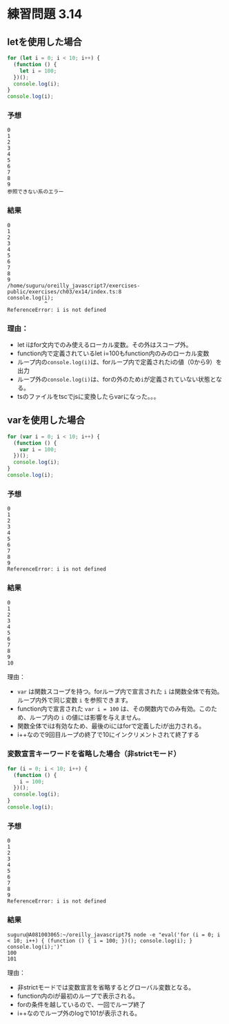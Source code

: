 # 練習問題 3.14
## letを使用した場合
```js
for (let i = 0; i < 10; i++) {
  (function () {
    let i = 100;
  })();
  console.log(i);
}
console.log(i);

```

### 予想
```
0
1
2
3
4
5
6
7
8
9
参照できない系のエラー
```

### 結果
```
0
1
2
3
4
5
6
7
8
9
/home/suguru/oreilly_javascript7/exercises-public/exercises/ch03/ex14/index.ts:8
console.log(i);
            ^
ReferenceError: i is not defined
```

### 理由：
- let iはfor文内でのみ使えるローカル変数。その外はスコープ外。
- function内で定義されているlet i=100もfunction内のみのローカル変数
- ループ内の`console.log(i)`は、forループ内で定義されたiの値（0から9）を出力
- ループ外の`console.log(i)`は、forの外のため`i`が定義されていない状態となる。
- tsのファイルをtscでjsに変換したらvarになった。。。

## varを使用した場合
```js
for (var i = 0; i < 10; i++) {
  (function () {
    var i = 100;
  })();
  console.log(i);
}
console.log(i);
```
### 予想
```
0
1
2
3
4
5
6
7
8
9
ReferenceError: i is not defined
```

### 結果
```
0
1
2
3
4
5
6
7
8
9
10
```

理由：
- `var` は関数スコープを持つ。forループ内で宣言された `i` は関数全体で有効。ループ内外で同じ変数 `i` を参照できます。
- function内で宣言された `var i = 100` は、その関数内でのみ有効。このため、ループ内の `i` の値には影響を与えません。
- 関数全体でiは有効なため、最後のiにはforで定義したiが出力される。
- i++なので9回目ループの終了で10にインクリメントされて終了する

### 変数宣言キーワードを省略した場合（非strictモード）
```js
for (i = 0; i < 10; i++) {
  (function () {
    i = 100;
  })();
  console.log(i);
}
console.log(i);
```

### 予想
```
0
1
2
3
4
5
6
7
8
9
ReferenceError: i is not defined
```

### 結果
```
suguru@A081003065:~/oreilly_javascript7$ node -e "eval('for (i = 0; i < 10; i++) { (function () { i = 100; })(); console.log(i); } console.log(i);')"
100
101
```

理由：
- 非strictモードでは変数宣言を省略するとグローバル変数となる。
- function内のiが最初のループで表示される。
- forの条件を越しているので、一回でループ終了
- i++なのでループ外のlogで101が表示される。

